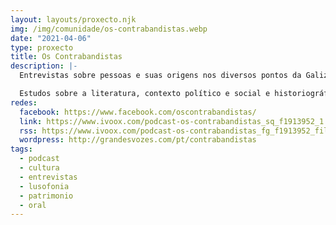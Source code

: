 ```yaml
---
layout: layouts/proxecto.njk
img: /img/comunidade/os-contrabandistas.webp
date: "2021-04-06"
type: proxecto
title: Os Contrabandistas
description: |-
  Entrevistas sobre pessoas e suas origens nos diversos pontos da Galiza e Portugal. Histórias, tradições, músicas, festas, gastronomia, cultura, turismo, as relações sócio-econômicas, a nossa língua e os seus diversos sotaques.

  Estudos sobre a literatura, contexto político e social e historiográfico da Galiza dentro da lusofonia. Suas músicas, cultura, regiões, cidades, aldeias, as questões mal resolvidas da ortografia desde o ano de 1983 e a redução do número de falantes. A nossa variante da língua e o movimento reintegracionista.
redes:
  facebook: https://www.facebook.com/oscontrabandistas/
  link: https://www.ivoox.com/podcast-os-contrabandistas_sq_f1913952_1.html
  rss: https://www.ivoox.com/podcast-os-contrabandistas_fg_f1913952_filtro_1.xml
  wordpress: http://grandesvozes.com/pt/contrabandistas
tags:
  - podcast
  - cultura
  - entrevistas
  - lusofonia
  - patrimonio
  - oral
---
```

